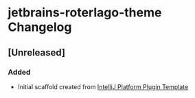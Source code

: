 <!-- Keep a Changelog guide -> https://keepachangelog.com -->

# jetbrains-roterlago-theme Changelog

## [Unreleased]
### Added
- Initial scaffold created from [IntelliJ Platform Plugin Template](https://github.com/JetBrains/intellij-platform-plugin-template)
